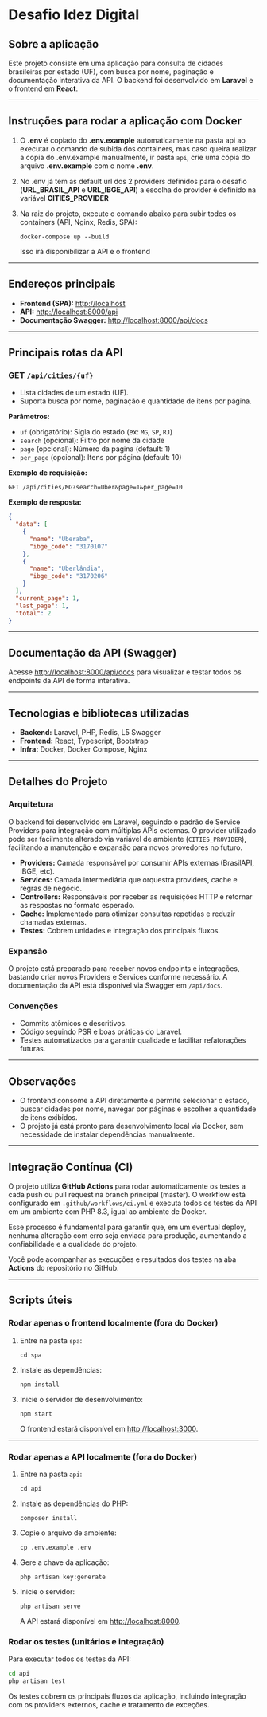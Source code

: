 # Desafio Idez Digital

## Sobre a aplicação

Este projeto consiste em uma aplicação para consulta de cidades brasileiras por estado (UF), com busca por nome, paginação e documentação interativa da API. O backend foi desenvolvido em **Laravel** e o frontend em **React**.

---

## Instruções para rodar a aplicação com Docker

1. O **.env** é copiado do **.env.example** automaticamente na pasta api ao executar o comando de subida dos containers, mas caso queira realizar a copia do .env.example manualmente, ir pasta `api`, crie uma cópia do arquivo **.env.example** com o nome **.env**.
2. No .env já tem as default url dos 2 providers definidos para o desafio (**URL_BRASIL_API** e **URL_IBGE_API**) a escolha do provider é definido na variável **CITIES_PROVIDER**
3. Na raiz do projeto, execute o comando abaixo para subir todos os containers (API, Nginx, Redis, SPA):

   ```
   docker-compose up --build
   ```

   Isso irá disponibilizar a API e o frontend

---

## Endereços principais

- **Frontend (SPA):** [http://localhost](http://localhost)
- **API:** [http://localhost:8000/api](http://localhost:8000/api)
- **Documentação Swagger:** [http://localhost:8000/api/docs](http://localhost:8000/api/docs)

---

## Principais rotas da API

### GET `/api/cities/{uf}`

- Lista cidades de um estado (UF).
- Suporta busca por nome, paginação e quantidade de itens por página.

**Parâmetros:**

- `uf` (obrigatório): Sigla do estado (ex: `MG`, `SP`, `RJ`)
- `search` (opcional): Filtro por nome da cidade
- `page` (opcional): Número da página (default: 1)
- `per_page` (opcional): Itens por página (default: 10)

**Exemplo de requisição:**

```
GET /api/cities/MG?search=Uber&page=1&per_page=10
```

**Exemplo de resposta:**

```json
{
  "data": [
    {
      "name": "Uberaba",
      "ibge_code": "3170107"
    },
    {
      "name": "Uberlândia",
      "ibge_code": "3170206"
    }
  ],
  "current_page": 1,
  "last_page": 1,
  "total": 2
}
```

---

## Documentação da API (Swagger)

Acesse [http://localhost:8000/api/docs](http://localhost:8000/api/docs) para visualizar e testar todos os endpoints da API de forma interativa.

---

## Tecnologias e bibliotecas utilizadas

- **Backend:** Laravel, PHP, Redis, L5 Swagger
- **Frontend:** React, Typescript, Bootstrap
- **Infra:** Docker, Docker Compose, Nginx

---

## Detalhes do Projeto

### Arquitetura

O backend foi desenvolvido em Laravel, seguindo o padrão de Service Providers para integração com múltiplas APIs externas. O provider utilizado pode ser facilmente alterado via variável de ambiente (`CITIES_PROVIDER`), facilitando a manutenção e expansão para novos provedores no futuro.

- **Providers:** Camada responsável por consumir APIs externas (BrasilAPI, IBGE, etc).
- **Services:** Camada intermediária que orquestra providers, cache e regras de negócio.
- **Controllers:** Responsáveis por receber as requisições HTTP e retornar as respostas no formato esperado.
- **Cache:** Implementado para otimizar consultas repetidas e reduzir chamadas externas.
- **Testes:** Cobrem unidades e integração dos principais fluxos.

### Expansão

O projeto está preparado para receber novos endpoints e integrações, bastando criar novos Providers e Services conforme necessário. A documentação da API está disponível via Swagger em `/api/docs`.

### Convenções

- Commits atômicos e descritivos.
- Código seguindo PSR e boas práticas do Laravel.
- Testes automatizados para garantir qualidade e facilitar refatorações futuras.

---

## Observações

- O frontend consome a API diretamente e permite selecionar o estado, buscar cidades por nome, navegar por páginas e escolher a quantidade de itens exibidos.
- O projeto já está pronto para desenvolvimento local via Docker, sem necessidade de instalar dependências manualmente.

---

## Integração Contínua (CI)

O projeto utiliza **GitHub Actions** para rodar automaticamente os testes a cada push ou pull request na branch principal (master).
O workflow está configurado em `.github/workflows/ci.yml` e executa todos os testes da API em um ambiente com PHP 8.3, igual ao ambiente de Docker.

Esse processo é fundamental para garantir que, em um eventual deploy, nenhuma alteração com erro seja enviada para produção, aumentando a confiabilidade e a qualidade do projeto.

Você pode acompanhar as execuções e resultados dos testes na aba **Actions** do repositório no GitHub.

---

## Scripts úteis

### Rodar apenas o frontend localmente (fora do Docker)

1. Entre na pasta `spa`:

   ```
   cd spa
   ```
2. Instale as dependências:

   ```
   npm install
   ```
3. Inicie o servidor de desenvolvimento:

   ```
   npm start
   ```

   O frontend estará disponível em [http://localhost:3000](http://localhost:3000).

---

### Rodar apenas a API localmente (fora do Docker)

1. Entre na pasta `api`:

   ```
   cd api
   ```
2. Instale as dependências do PHP:

   ```
   composer install
   ```
3. Copie o arquivo de ambiente:

   ```
   cp .env.example .env
   ```
4. Gere a chave da aplicação:

   ```
   php artisan key:generate
   ```
5. Inicie o servidor:

   ```
   php artisan serve
   ```

   A API estará disponível em [http://localhost:8000](http://localhost:8000).

### Rodar os testes (unitários e integração)

Para executar todos os testes da API:

```bash
cd api
php artisan test
```

Os testes cobrem os principais fluxos da aplicação, incluindo integração com os providers externos, cache e tratamento de exceções.
